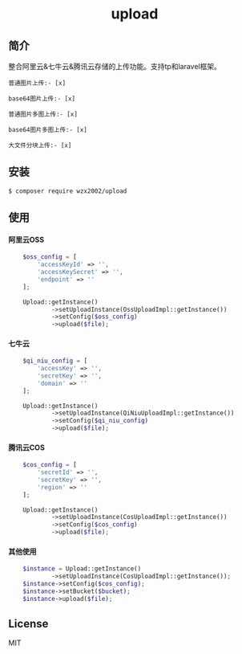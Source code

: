 <h1 align="center"> upload </h1>

## 简介

整合阿里云&七牛云&腾讯云存储的上传功能。支持tp和laravel框架。

`普通图片上传:- [x]`

`base64图片上传:- [x]`

`普通图片多图上传:- [x]`

`base64图片多图上传:- [x]`

`大文件分块上传:- [x]`

## 安装

```shell
$ composer require wzx2002/upload
```

## 使用

#### 阿里云OSS

```php
    $oss_config = [
        'accessKeyId' => '',
        'accessKeySecret' => '',
        'endpoint' => ''
    ];
    
    Upload::getInstance()
            ->setUploadInstance(OssUploadImpl::getInstance())
            ->setConfig($oss_config)
            ->upload($file);
```

#### 七牛云

```php
    $qi_niu_config = [
        'accessKey' => '',
        'secretKey' => '',
        'domain' => ''
    ];
    
    Upload::getInstance()
            ->setUploadInstance(QiNiuUploadImpl::getInstance())
            ->setConfig($qi_niu_config)
            ->upload($file);
```

#### 腾讯云COS

```php
    $cos_config = [
        'secretId' => '',
        'secretKey' => '',
        'region' => ''
    ];
    
    Upload::getInstance()
            ->setUploadInstance(CosUploadImpl::getInstance())
            ->setConfig($cos_config)
            ->upload($file);
```

#### 其他使用

```php
    $instance = Upload::getInstance()
            ->setUploadInstance(CosUploadImpl::getInstance());
    $instance->setConfig($cos_config);
    $instance->setBucket($bucket);
    $instance->upload($file);
```

## License

MIT
